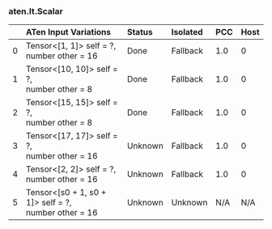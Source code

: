 ### aten.lt.Scalar
|    | ATen Input Variations                                   | Status   | Isolated   | PCC   | Host   |
|---:|:--------------------------------------------------------|:---------|:-----------|:------|:-------|
|  0 | Tensor<[1, 1]> self = ?,<br>number other = 16           | Done     | Fallback   | 1.0   | 0      |
|  1 | Tensor<[10, 10]> self = ?,<br>number other = 8          | Done     | Fallback   | 1.0   | 0      |
|  2 | Tensor<[15, 15]> self = ?,<br>number other = 8          | Done     | Fallback   | 1.0   | 0      |
|  3 | Tensor<[17, 17]> self = ?,<br>number other = 16         | Unknown  | Fallback   | 1.0   | 0      |
|  4 | Tensor<[2, 2]> self = ?,<br>number other = 16           | Unknown  | Fallback   | 1.0   | 0      |
|  5 | Tensor<[s0 + 1, s0 + 1]> self = ?,<br>number other = 16 | Unknown  | Unknown    | N/A   | N/A    |

